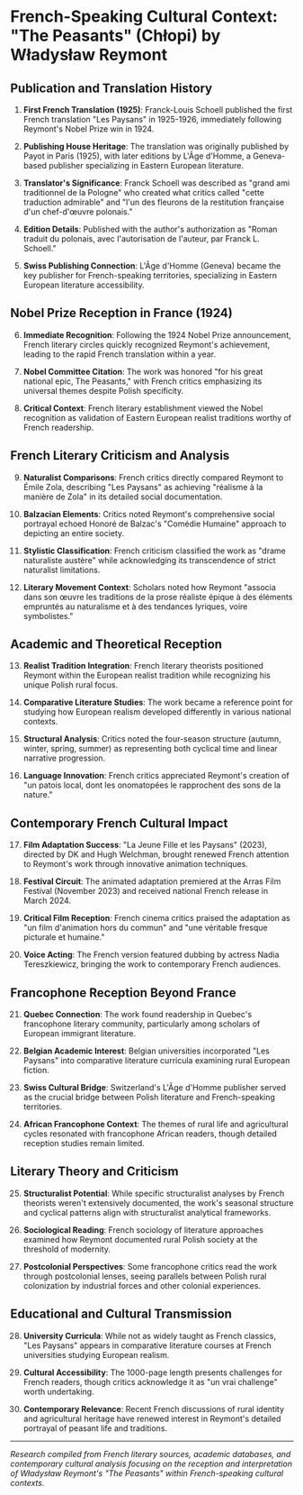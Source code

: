 # French-Speaking Cultural Context: "The Peasants" (Chłopi) by Władysław Reymont

## Publication and Translation History

1. **First French Translation (1925)**: Franck-Louis Schoell published the first French translation "Les Paysans" in 1925-1926, immediately following Reymont's Nobel Prize win in 1924.

2. **Publishing House Heritage**: The translation was originally published by Payot in Paris (1925), with later editions by L'Âge d'Homme, a Geneva-based publisher specializing in Eastern European literature.

3. **Translator's Significance**: Franck Schoell was described as "grand ami traditionnel de la Pologne" who created what critics called "cette traduction admirable" and "l'un des fleurons de la restitution française d'un chef-d'œuvre polonais."

4. **Edition Details**: Published with the author's authorization as "Roman traduit du polonais, avec l'autorisation de l'auteur, par Franck L. Schoell."

5. **Swiss Publishing Connection**: L'Âge d'Homme (Geneva) became the key publisher for French-speaking territories, specializing in Eastern European literature accessibility.

## Nobel Prize Reception in France (1924)

6. **Immediate Recognition**: Following the 1924 Nobel Prize announcement, French literary circles quickly recognized Reymont's achievement, leading to the rapid French translation within a year.

7. **Nobel Committee Citation**: The work was honored "for his great national epic, The Peasants," with French critics emphasizing its universal themes despite Polish specificity.

8. **Critical Context**: French literary establishment viewed the Nobel recognition as validation of Eastern European realist traditions worthy of French readership.

## French Literary Criticism and Analysis

9. **Naturalist Comparisons**: French critics directly compared Reymont to Émile Zola, describing "Les Paysans" as achieving "réalisme à la manière de Zola" in its detailed social documentation.

10. **Balzacian Elements**: Critics noted Reymont's comprehensive social portrayal echoed Honoré de Balzac's "Comédie Humaine" approach to depicting an entire society.

11. **Stylistic Classification**: French criticism classified the work as "drame naturaliste austère" while acknowledging its transcendence of strict naturalist limitations.

12. **Literary Movement Context**: Scholars noted how Reymont "associa dans son œuvre les traditions de la prose réaliste épique à des éléments empruntés au naturalisme et à des tendances lyriques, voire symbolistes."

## Academic and Theoretical Reception

13. **Realist Tradition Integration**: French literary theorists positioned Reymont within the European realist tradition while recognizing his unique Polish rural focus.

14. **Comparative Literature Studies**: The work became a reference point for studying how European realism developed differently in various national contexts.

15. **Structural Analysis**: Critics noted the four-season structure (autumn, winter, spring, summer) as representing both cyclical time and linear narrative progression.

16. **Language Innovation**: French critics appreciated Reymont's creation of "un patois local, dont les onomatopées le rapprochent des sons de la nature."

## Contemporary French Cultural Impact

17. **Film Adaptation Success**: "La Jeune Fille et les Paysans" (2023), directed by DK and Hugh Welchman, brought renewed French attention to Reymont's work through innovative animation techniques.

18. **Festival Circuit**: The animated adaptation premiered at the Arras Film Festival (November 2023) and received national French release in March 2024.

19. **Critical Film Reception**: French cinema critics praised the adaptation as "un film d'animation hors du commun" and "une véritable fresque picturale et humaine."

20. **Voice Acting**: The French version featured dubbing by actress Nadia Tereszkiewicz, bringing the work to contemporary French audiences.

## Francophone Reception Beyond France

21. **Quebec Connection**: The work found readership in Quebec's francophone literary community, particularly among scholars of European immigrant literature.

22. **Belgian Academic Interest**: Belgian universities incorporated "Les Paysans" into comparative literature curricula examining rural European fiction.

23. **Swiss Cultural Bridge**: Switzerland's L'Âge d'Homme publisher served as the crucial bridge between Polish literature and French-speaking territories.

24. **African Francophone Context**: The themes of rural life and agricultural cycles resonated with francophone African readers, though detailed reception studies remain limited.

## Literary Theory and Criticism

25. **Structuralist Potential**: While specific structuralist analyses by French theorists weren't extensively documented, the work's seasonal structure and cyclical patterns align with structuralist analytical frameworks.

26. **Sociological Reading**: French sociology of literature approaches examined how Reymont documented rural Polish society at the threshold of modernity.

27. **Postcolonial Perspectives**: Some francophone critics read the work through postcolonial lenses, seeing parallels between Polish rural colonization by industrial forces and other colonial experiences.

## Educational and Cultural Transmission

28. **University Curricula**: While not as widely taught as French classics, "Les Paysans" appears in comparative literature courses at French universities studying European realism.

29. **Cultural Accessibility**: The 1000-page length presents challenges for French readers, though critics acknowledge it as "un vrai challenge" worth undertaking.

30. **Contemporary Relevance**: Recent French discussions of rural identity and agricultural heritage have renewed interest in Reymont's detailed portrayal of peasant life and traditions.

---

*Research compiled from French literary sources, academic databases, and contemporary cultural analysis focusing on the reception and interpretation of Władysław Reymont's "The Peasants" within French-speaking cultural contexts.*